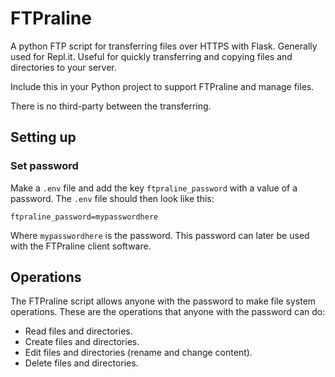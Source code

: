 # FTPraline
A python FTP script for transferring files over HTTPS with Flask.
Generally used for Repl.it.
Useful for quickly transferring and copying files and directories to your server.

Include this in your Python project to support FTPraline and manage files.

There is no third-party between the transferring.

## Setting up
### Set password
Make a `.env` file and add the key `ftpraline_password` with a value of a password.
The `.env` file should then look like this:
```
ftpraline_password=mypasswordhere
```
Where `mypasswordhere` is the password.
This password can later be used with the FTPraline client software.

## Operations
The FTPraline script allows anyone with the password to make file system operations.
These are the operations that anyone with the password can do:
* Read files and directories.
* Create files and directories.
* Edit files and directories (rename and change content).
* Delete files and directories.
